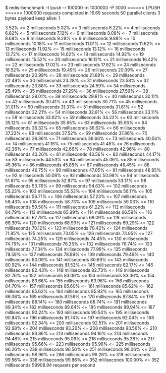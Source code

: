 $ redis-benchmark -t lpush -r 100000 -n 1000000 -P 3000
====== LPUSH ======
  1000000 requests completed in 16.69 seconds
  50 parallel clients
  3 bytes payload
  keep alive: 1

3.52% <= 2 milliseconds
5.02% <= 3 milliseconds
6.22% <= 4 milliseconds
6.82% <= 5 milliseconds
7.12% <= 6 milliseconds
8.08% <= 7 milliseconds
8.68% <= 8 milliseconds
9.28% <= 9 milliseconds
9.88% <= 10 milliseconds
10.18% <= 11 milliseconds
11.01% <= 12 milliseconds
11.62% <= 13 milliseconds
11.92% <= 15 milliseconds
13.12% <= 16 milliseconds
13.72% <= 17 milliseconds
14.62% <= 18 milliseconds
14.92% <= 19 milliseconds
15.52% <= 20 milliseconds
16.12% <= 21 milliseconds
16.42% <= 22 milliseconds
17.02% <= 23 milliseconds
17.92% <= 24 milliseconds
18.52% <= 25 milliseconds
19.49% <= 26 milliseconds
20.09% <= 27 milliseconds
20.99% <= 28 milliseconds
21.89% <= 29 milliseconds
22.49% <= 30 milliseconds
23.28% <= 31 milliseconds
23.58% <= 32 milliseconds
23.88% <= 33 milliseconds
24.59% <= 34 milliseconds
25.49% <= 35 milliseconds
27.29% <= 36 milliseconds
27.59% <= 38 milliseconds
28.01% <= 39 milliseconds
29.81% <= 40 milliseconds
30.11% <= 42 milliseconds
30.41% <= 43 milliseconds
30.71% <= 45 milliseconds
31.01% <= 50 milliseconds
31.31% <= 51 milliseconds
31.61% <= 52 milliseconds
32.21% <= 54 milliseconds
32.81% <= 56 milliseconds
33.11% <= 58 milliseconds
33.92% <= 59 milliseconds
34.22% <= 60 milliseconds
35.12% <= 61 milliseconds
35.65% <= 63 milliseconds
35.95% <= 64 milliseconds
36.32% <= 65 milliseconds
36.62% <= 66 milliseconds
37.22% <= 68 milliseconds
37.52% <= 69 milliseconds
37.86% <= 70 milliseconds
39.36% <= 71 milliseconds
39.66% <= 73 milliseconds
40.56% <= 74 milliseconds
41.16% <= 75 milliseconds
41.46% <= 76 milliseconds
42.36% <= 77 milliseconds
42.66% <= 78 milliseconds
42.96% <= 80 milliseconds
43.26% <= 81 milliseconds
43.56% <= 82 milliseconds
44.17% <= 83 milliseconds
44.53% <= 84 milliseconds
45.06% <= 85 milliseconds
45.36% <= 86 milliseconds
45.85% <= 87 milliseconds
46.45% <= 88 milliseconds
46.75% <= 90 milliseconds
47.05% <= 91 milliseconds
48.85% <= 92 milliseconds
50.08% <= 93 milliseconds
50.98% <= 94 milliseconds
51.67% <= 95 milliseconds
52.87% <= 97 milliseconds
53.17% <= 98 milliseconds
53.76% <= 99 milliseconds
54.63% <= 102 milliseconds
55.23% <= 103 milliseconds
55.53% <= 104 milliseconds
56.11% <= 105 milliseconds
56.71% <= 106 milliseconds
57.23% <= 107 milliseconds
58.43% <= 108 milliseconds
58.73% <= 109 milliseconds
59.03% <= 110 milliseconds
59.50% <= 111 milliseconds
61.22% <= 112 milliseconds
64.79% <= 113 milliseconds
65.99% <= 114 milliseconds
66.59% <= 116 milliseconds
67.79% <= 117 milliseconds
68.09% <= 118 milliseconds
68.39% <= 120 milliseconds
68.99% <= 121 milliseconds
69.29% <= 122 milliseconds
70.12% <= 123 milliseconds
70.42% <= 124 milliseconds
71.85% <= 125 milliseconds
73.05% <= 126 milliseconds
73.95% <= 127 milliseconds
74.25% <= 129 milliseconds
74.45% <= 130 milliseconds
74.75% <= 131 milliseconds
76.25% <= 132 milliseconds
76.74% <= 133 milliseconds
77.34% <= 134 milliseconds
77.99% <= 135 milliseconds
78.59% <= 137 milliseconds
78.89% <= 139 milliseconds
79.49% <= 140 milliseconds
80.09% <= 141 milliseconds
80.69% <= 143 milliseconds
80.92% <= 144 milliseconds
81.52% <= 145 milliseconds
82.17% <= 146 milliseconds
82.43% <= 148 milliseconds
82.73% <= 149 milliseconds
82.76% <= 152 milliseconds
83.06% <= 153 milliseconds
83.36% <= 154 milliseconds
83.66% <= 155 milliseconds
83.96% <= 156 milliseconds
84.70% <= 157 milliseconds
85.60% <= 161 milliseconds
85.62% <= 162 milliseconds
85.63% <= 164 milliseconds
85.93% <= 165 milliseconds
86.06% <= 169 milliseconds
87.56% <= 170 milliseconds
87.84% <= 178 milliseconds
88.14% <= 180 milliseconds
88.74% <= 181 milliseconds
89.34% <= 182 milliseconds
89.64% <= 185 milliseconds
89.94% <= 187 milliseconds
90.24% <= 193 milliseconds
90.54% <= 195 milliseconds
90.84% <= 196 milliseconds
91.74% <= 197 milliseconds
92.04% <= 198 milliseconds
92.34% <= 200 milliseconds
92.51% <= 201 milliseconds
92.68% <= 204 milliseconds
93.26% <= 208 milliseconds
93.56% <= 210 milliseconds
93.86% <= 213 milliseconds
94.16% <= 214 milliseconds
94.46% <= 215 milliseconds
95.06% <= 216 milliseconds
95.36% <= 217 milliseconds
95.66% <= 223 milliseconds
95.96% <= 225 milliseconds
96.26% <= 239 milliseconds
96.56% <= 251 milliseconds
98.06% <= 252 milliseconds
98.96% <= 286 milliseconds
99.26% <= 318 milliseconds
99.56% <= 338 milliseconds
99.86% <= 352 milliseconds
100.00% <= 352 milliseconds
59908.94 requests per second